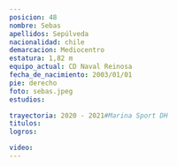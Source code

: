 ```yaml
---
posicion: 48
nombre: Sebas
apellidos: Sepúlveda
nacionalidad: chile
demarcacion: Mediocentro
estatura: 1,82 m
equipo_actual: CD Naval Reinosa
fecha_de_nacimiento: 2003/01/01
pie: derecho
foto: sebas.jpeg
estudios:

trayectoria: 2020 - 2021#Marina Sport DH
titulos:
logros: 

video:
---
```

